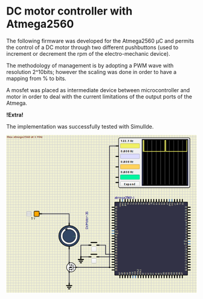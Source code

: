 # DC motor controller with Atmega2560

The following firmware was developed for the Atmega2560 µC and permits the control of a DC motor through two different pushbuttons (used to increment or decrement the rpm of the electro-mechanic device).

The methodology of management is by adopting a PWM wave with resolution 2^10bits; however the scaling was done in order to have a mapping
from % to bits.

A mosfet was placed as intermediate device between microcontroller and motor in order to deal with the current limitations of the output ports of the Atmega.


**!Extra!**

The implementation was successfully tested with SimulIde.

![Alt text](PWM_motor_controller.png)


